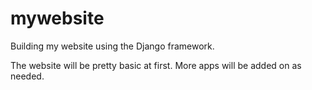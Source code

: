 # mywebsite

Building my website using the Django framework.

The website will be pretty basic at first. More apps will be added on as needed.
